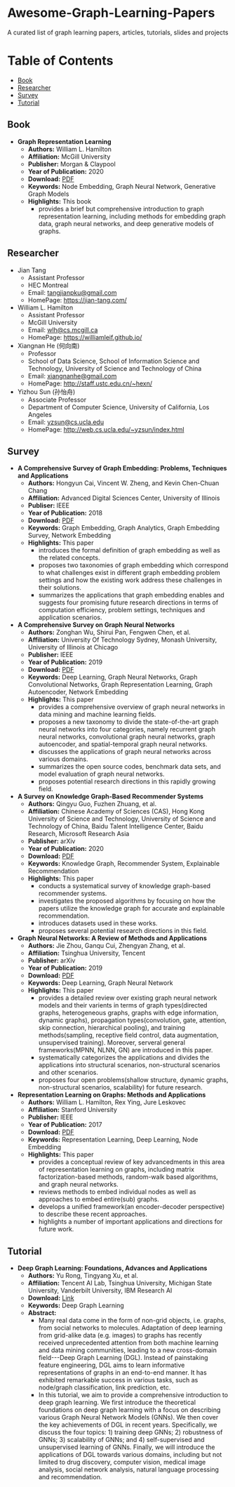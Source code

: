 # Awesome-Graph-Learning-Papers
A curated list of graph learning papers, articles, tutorials, slides and projects


# Table of Contents
+ [Book](#book)
+ [Researcher](#researcher)
+ [Survey](#survey)
+ [Tutorial](#tutorial)

## Book
+ **Graph Representation Learning**
  + **Authors:** William L. Hamilton
  + **Affiliation:** McGill University
  + **Publisher:** Morgan & Claypool
  + **Year of Publication:** 2020
  + **Download:** [PDF](https://www.cs.mcgill.ca/~wlh/grl_book/files/GRL_Book.pdf)
  + **Keywords:** Node Embedding, Graph Neural Network, Generative Graph Models
  + **Highlights:** This book
    + provides a brief but comprehensive introduction to graph representation learning, including methods for embedding graph data, graph neural networks, and deep generative models of graphs.

## Researcher
+ Jian Tang
  + Assistant Professor
  + HEC Montreal
  + Email: tangjianpku@gmail.com
  + HomePage: https://jian-tang.com/
+ William L. Hamilton
  + Assistant Professor
  + McGill University
  + Email: wlh@cs.mcgill.ca
  + HomePage: https://williamleif.github.io/
+ Xiangnan He (何向南)
  + Professor
  + School of Data Science, School of Information Science and Technology, University of Science and Technology of China
  + Email: xiangnanhe@gmail.com
  + HomePage: http://staff.ustc.edu.cn/~hexn/
+ Yizhou Sun (孙怡舟)
  + Associate Professor
  + Department of Computer Science, University of California, Los Angeles
  + Email: yzsun@cs.ucla.edu
  + HomePage: http://web.cs.ucla.edu/~yzsun/index.html

## Survey
+ **A Comprehensive Survey of Graph Embedding: Problems, Techniques and Applications**
  + **Authors:** Hongyun Cai, Vincent W. Zheng, and Kevin Chen-Chuan Chang
  + **Affiliation:** Advanced Digital Sciences Center, University of Illinois
  + **Publiser:** IEEE
  + **Year of Publication:** 2018
  + **Download:** [PDF](https://ieeexplore.ieee.org/document/8294302)
  + **Keywords:** Graph Embedding, Graph Analytics, Graph Embedding Survey, Network Embedding
  + **Highlights:** This paper
    +  introduces the formal definition of graph embedding as well as the related concepts.
    +  proposes two taxonomies of graph embedding which correspond to what challenges exist in different graph embedding problem settings and how the existing work address these challenges in their solutions.
    +  summarizes the applications that graph embedding enables and suggests four promising future research directions in terms of computation efficiency, problem settings, techniques and application scenarios.
+ **A Comprehensive Survey on Graph Neural Networks**
  + **Authors:** Zonghan Wu, Shirui Pan, Fengwen Chen, et al.
  + **Affiliation:** University Of Technology Sydney, Monash University, University of Illinois at Chicago
  + **Publisher:** IEEE
  + **Year of Publication:** 2019
  + **Download:** [PDF](https://ieeexplore.ieee.org/document/9046288)
  + **Keywords:** Deep Learning, Graph Neural Networks, Graph Convolutional Networks, Graph Representation Learning, Graph Autoencoder, Network Embedding
  + **Highlights:** This paper
    + provides a comprehensive overview of graph neural networks in data mining and machine learning fields.
    + proposes a new taxonomy to divide the state-of-the-art graph neural networks into four categories, namely recurrent graph neural networks, convolutional graph neural networks, graph autoencoder, and spatial-temporal graph neural networks.
    + discusses the applications of graph neural networks across various domains.
    + summarizes the open source codes, benchmark data sets, and model evaluation of graph neural networks.
    + proposes potential research directions in this rapidly growing field.
+ **A Survey on Knowledge Graph-Based Recommender Systems**
  + **Authors:** Qingyu Guo, Fuzhen Zhuang, et al.
  + **Affiliation:** Chinese Academy of Sciences (CAS), Hong Kong University of Science and Technology, University of Science and Technology of China, Baidu Talent Intelligence Center, Baidu Research, Microsoft Research Asia
  + **Publisher:** arXiv
  + **Year of Publication:** 2020
  + **Download:** [PDF](https://arxiv.org/pdf/2003.00911.pdf)
  + **Keywords:** Knowledge Graph, Recommender System, Explainable Recommendation
  + **Highlights:** This paper
    + conducts a systematical survey of knowledge graph-based recommender systems.
    + investigates the proposed algorithms by focusing on how the papers utilize the knowledge graph for accurate and explainable recommendation.
    + introduces datasets used in these works.
    + proposes several potential research directions in this field.
+ **Graph Neural Networks: A Review of Methods and Applications**
  + **Authors:** Jie Zhou, Ganqu Cui, Zhengyan Zhang, et al.
  + **Affiliation:** Tsinghua University, Tencent
  + **Publisher:** arXiv
  + **Year of Publication:** 2019
  + **Download:** [PDF](https://arxiv.org/pdf/1812.08434.pdf)
  + **Keywords:** Deep Learning, Graph Neural Network 
  + **Highlights:** This paper
    + provides a detailed review over existing graph neural network models and their varients in terms of graph types(directed graphs, heterogeneous graphs, graphs with edge information, dynamic graphs), propagation types(convolution, gate, attention, skip connection, hierarchical pooling), and training methods(sampling, receptive field control, data augmentation, unsupervised training). Moreover, serveral general frameworks(MPNN, NLNN, GN) are introduced in this paper.
    + systematically categorizes the applications and divides the applications into structural scenarios, non-structural scenarios and other scenarios.
    + proposes four open problems(shallow structure, dynamic graphs, non-structural scenarios, scalability) for future research.
+ **Representation Learning on Graphs: Methods and Applications**
  + **Authors:** William L. Hamilton, Rex Ying, Jure Leskovec
  + **Affiliation:** Stanford University
  + **Publisher:** IEEE
  + **Year of Publication:** 2017
  + **Download:** [PDF](https://arxiv.org/pdf/1709.05584.pdf)
  + **Keywords:** Representation Learning, Deep Learning, Node Embedding
  + **Highlights:** This paper
    + provides a conceptual review of key advancedments in this area of representation learning on graphs, including matrix factorization-based methods, random-walk based algorithms, and graph neural networks.
    + reviews methods to embed individual nodes as well as approaches to embed entire(sub) graphs.
    + develops a unified framework(an encoder-decoder perspective) to describe these recent approaches.
    + highlights a number of important applications and directions for future work.

## Tutorial
+ **Deep Graph Learning: Foundations, Advances and Applications**
  + **Authors:** Yu Rong, Tingyang Xu, et al.
  + **Affiliation:** Tencent AI Lab, Tsinghua University, Michigan State University, Vanderbilt University, IBM Research AI
  + **Download:** [Link](https://ai.tencent.com/ailab/ml/KDD-Deep-Graph-Learning.html)
  + **Keywords:** Deep Graph Learning
  + **Abstract:**
    + Many real data come in the form of non-grid objects, i.e. graphs, from social networks to molecules. Adaptation of deep learning from grid-alike data (e.g. images) to graphs has recently received unprecedented attention from both machine learning and data mining communities, leading to a new cross-domain field---Deep Graph Learning (DGL). Instead of painstaking feature engineering, DGL aims to learn informative representations of graphs in an end-to-end manner. It has exhibited remarkable success in various tasks, such as node/graph classification, link prediction, etc.
    + In this tutorial, we aim to provide a comprehensive introduction to deep graph learning. We first introduce the theoretical foundations on deep graph learning with a focus on describing various Graph Neural Network Models (GNNs). We then cover the key achievements of DGL in recent years. Specifically, we discuss the four topics: 1) training deep GNNs; 2) robustness of GNNs; 3) scalability of GNNs; and 4) self-supervised and unsupervised learning of GNNs. Finally, we will introduce the applications of DGL towards various domains, including but not limited to drug discovery, computer vision, medical image analysis, social network analysis, natural language processing and recommendation.
